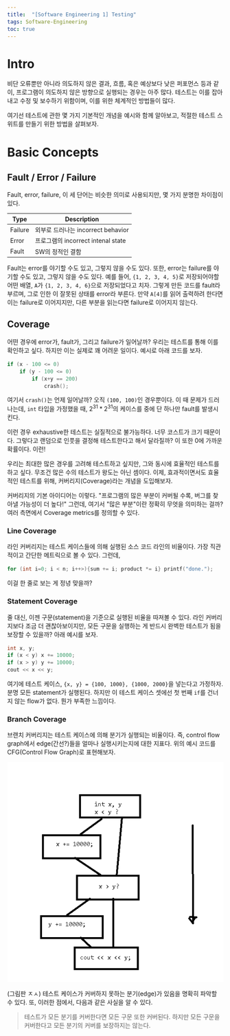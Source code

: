 ```yaml
---
title:  "[Software Engineering 1] Testing"
tags: Software-Engineering
toc: true
---
```


# Intro
비단 오류뿐만 아니라 의도하지 않은 결과, 흐름, 혹은 예상보다 낮은 퍼포먼스 등과 같이, 프로그램이 의도하지 않은 방향으로 실행되는 경우는 아주 많다. 테스트는 이를 잡아내고 수정 및 보수하기 위함이며, 이를 위한 체계적인 방법들이 많다. 

여기선 테스트에 관한 몇 가지 기본적인 개념을 예시와 함께 알아보고, 적절한 테스트 스위트를 만들기 위한 방법을 살펴보자.


# Basic Concepts
## Fault / Error / Failure
Fault, error, failure, 이 세 단어는 비슷한 의미로 사용되지만, 몇 가지 분명한 차이점이 있다. 

Type | Description
---|---
Failure | 외부로 드러나는 incorrect behavior
Error | 프로그램의 incorrect intenal state 
Fault | SW의 정적인 결함

Fault는 error를 야기할 수도 있고, 그렇지 않을 수도 있다. 또한, error는 failure를 야기할 수도 있고, 그렇지 않을 수도 있다. 예를 들어, `{1, 2, 3, 4, 5}`로 저장되어야할 어떤 배열, `A`가 `{1, 2, 3, 4, 6}`으로 저장되었다고 치자. 그렇게 만든 코드를 fault라 부르며, 그로 인한 이 잘못된 상태를 error라 부른다. 만약 `A[4]`를 읽어 출력하려 한다면 이는 failure로 이어지지만, 다른 부분을 읽는다면 failure로 이어지지 않는다.

## Coverage
어떤 경우에 error가, fault가, 그리고 failure가 일어날까? 우리는 테스트를 통해 이를 확인하고 싶다. 하지만 이는 실제로 꽤 어려운 일이다. 예시로 아래 코드를 보자.

```c
if (x - 100 <= 0)
    if (y - 100 <= 0)
        if (x+y == 200)
            crash();
```
여기서 `crash()`는 언제 일어날까? 오직 `(100, 100)`인 경우뿐이다. 이 때 문제가 드러나는데, `int` 타입을 가정했을 때, $2^{31} * 2^{31}$의 케이스를 중에 단 하나만 fault를 발생시킨다. 

이런 경우 exhaustive한 테스트는 실질적으로 불가능하다. 너무 코스트가 크기 때문이다. 그렇다고 랜덤으로 인풋을 결정해 테스트한다고 해서 달라질까? 이 또한 0에 가까운 확률이다. 이런!

우리는 최대한 많은 경우를 고려해 테스트하고 싶지만, 그와 동시에 효율적인 테스트를 하고 싶다. 무조건 많은 수의 테스트가 왕도는 아닌 셈이다. 이제, 효과적이면서도 효율적인 테스트를 위해, 커버리지(Coverage)라는 개념을 도입해보자.

커버리지의 기본 아이디어는 이렇다. "프로그램의 많은 부분이 커버될 수록, 버그를 찾아낼 가능성이 더 높다!" 그런데, 여기서 "많은 부분"이란 정확히 무엇을 의미하는 걸까? 여러 측면에서 Coverage metrics를 정의할 수 있다.

### Line Coverage
라인 커버리지는 테스트 케이스들에 의해 실행된 소스 코드 라인의 비율이다. 가장 직관적이고 간단한 메트릭으로 볼 수 있다. 그런데,

```c
for (int i=0; i < n; i++>){sum += i; product *= i} printf("done.");
```

이걸 한 줄로 보는 게 정녕 맞을까?

### Statement Coverage
줄 대신, 이젠 구문(statement)을 기준으로 실행된 비율을 따져볼 수 있다. 라인 커버리지보다 조금 더 괜찮아보이지만, 모든 구문을 실행하는 게 반드시 완벽한 테스트가 됨을 보장할 수 있을까? 아래 예시를 보자.

```cpp
int x, y;
if (x < y) x += 10000;
if (x > y) y += 10000;
cout << x << y;
```

여기에 테스트 케이스, `{x, y} = {100, 1000}, {1000, 2000}`을 넣는다고 가정하자. 분명 모든 statement가 실행된다. 하지만 이 테스트 케이스 셋에선 첫 번째 `if`를 건너지 않는 flow가 없다. 뭔가 부족한 느낌이다.

### Branch Coverage
브랜치 커버리지는 테스트 케이스에 의해 분기가 실행되는 비율이다. 즉, control flow graph에서 edge(간선?)들을 얼마나 실행시키는지에 대한 지표다. 위의 예시 코드를 CFG(Control Flow Graph)로 표현해보자.

![](/imgs/se/se1.png)

(그림판 ㅈㅅ) 테스트 케이스가 커버하지 못하는 분기(edge)가 있음을 명확히 파악할 수 있다. 또, 이러한 점에서, 다음과 같은 사실을 알 수 있다.

> 테스트가 모든 분기를 커버한다면 모든 구문 또한 커버된다. 하지만 모든 구문을 커버한다고 모든 분기의 커버를 보장하지는 않는다.

